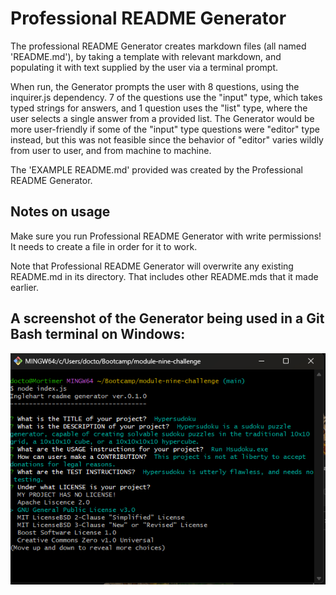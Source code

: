 # Professional README Generator

The professional README Generator creates markdown files (all named 'README.md'), by taking a template with relevant markdown, and populating it with text supplied by the user via a terminal prompt.

When run, the Generator prompts the user with 8 questions, using the inquirer.js dependency. 7 of the questions use the "input" type, which takes typed strings for answers, and 1 question uses the "list" type, where the user selects a single answer from a provided list. The Generator would be more user-friendly if some of the "input" type questions were "editor" type instead, but this was not feasible since the behavior of "editor" varies wildly from user to user, and from machine to machine.

The 'EXAMPLE README.md' provided was created by the Professional README Generator.

## Notes on usage

Make sure you run Professional README Generator with write permissions! It needs to create a file in order for it to work.

Note that Professional README Generator will overwrite any existing README.md in its directory. That includes other README.mds that it made earlier.

## A screenshot of the Generator being used in a Git Bash terminal on Windows:

![module nine challenge screencap](/readme-screencap.png)
